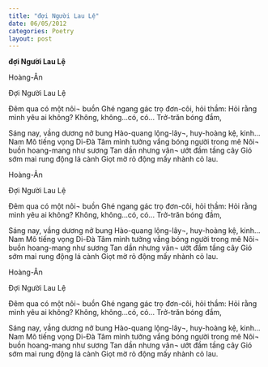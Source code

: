 ```yaml
---
title: "đợi Người Lau Lệ"
date: 06/05/2012
categories: Poetry
layout: post
---
```


**đợi Người Lau Lệ**

Hoàng-Ân


Đợi Người Lau Lệ



Đêm qua có một nôi¬ buồn
Ghé ngang gác trọ đơn-côi, hỏi thầm:
Hỏi rằng mình yêu ai không?
Không, không...có, có...
Trở-trăn bóng đầm,

Sáng nay, vầng dương nở bung
Hào-quang lộng-lây¬, huy-hoàng
kệ, kinh...
Nam Mô tiếng vọng Di-Đà
Tâm mình tưởng vắng bóng người trong mê
Nôi¬ buồn hoang-mang như sương
Tan dần nhưng vân¬ ướt đầm tầng cây
Gió sớm mai rung động lá cành
Giọt mờ rỏ động mấy nhành cỏ lau.

Hoàng-Ân


Đợi Người Lau Lệ



Đêm qua có một nôi¬ buồn
Ghé ngang gác trọ đơn-côi, hỏi thầm:
Hỏi rằng mình yêu ai không?
Không, không...có, có...
Trở-trăn bóng đầm,

Sáng nay, vầng dương nở bung
Hào-quang lộng-lây¬, huy-hoàng
kệ, kinh...
Nam Mô tiếng vọng Di-Đà
Tâm mình tưởng vắng bóng người trong mê
Nôi¬ buồn hoang-mang như sương
Tan dần nhưng vân¬ ướt đầm tầng cây
Gió sớm mai rung động lá cành
Giọt mờ rỏ động mấy nhành cỏ lau.

Hoàng-Ân


Đợi Người Lau Lệ



Đêm qua có một nôi¬ buồn
Ghé ngang gác trọ đơn-côi, hỏi thầm:
Hỏi rằng mình yêu ai không?
Không, không...có, có...
Trở-trăn bóng đầm,

Sáng nay, vầng dương nở bung
Hào-quang lộng-lây¬, huy-hoàng
kệ, kinh...
Nam Mô tiếng vọng Di-Đà
Tâm mình tưởng vắng bóng người trong mê
Nôi¬ buồn hoang-mang như sương
Tan dần nhưng vân¬ ướt đầm tầng cây
Gió sớm mai rung động lá cành
Giọt mờ rỏ động mấy nhành cỏ lau.
